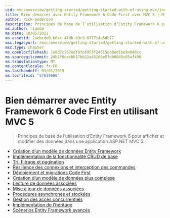 ```yaml
---
uid: mvc/overview/getting-started/getting-started-with-ef-using-mvc/index
title: Bien démarrer avec Entity Framework 6 Code First avec MVC 5 | Microsoft Docs
author: rick-anderson
description: Principes de base de l’utilisation d’Entity Framework 6 pour afficher et modifier des données dans une application ASP.NET MVC 5.
ms.author: riande
ms.date: 10/05/2011
ms.assetid: 2aebcde0-b04c-47db-b9c9-077714a5db77
msc.legacyurl: /mvc/overview/getting-started/getting-started-with-ef-using-mvc
msc.type: chapter
ms.openlocfilehash: 1e8d7c267edf9fe6953f24515eb8ed1be9a040cc
ms.sourcegitcommit: 24b1f6decbb17bb22a45166e5fdb0845c65af498
ms.translationtype: MT
ms.contentlocale: fr-FR
ms.lasthandoff: 03/01/2019
ms.locfileid: "57019686"
---
```

<a name="getting-started-with-entity-framework-6-code-first-using-mvc-5"></a>Bien démarrer avec Entity Framework 6 Code First en utilisant MVC 5
====================
> Principes de base de l’utilisation d’Entity Framework 6 pour afficher et modifier des données dans une application ASP.NET MVC 5.


- [Création d’un modèle de données Entity Framework](creating-an-entity-framework-data-model-for-an-asp-net-mvc-application.md)
- [Implémentation de la fonctionnalité CRUD de base](implementing-basic-crud-functionality-with-the-entity-framework-in-asp-net-mvc-application.md)
- [Tri, filtrage et pagination](sorting-filtering-and-paging-with-the-entity-framework-in-an-asp-net-mvc-application.md)
- [Résilience des connexions et interception des commandes](connection-resiliency-and-command-interception-with-the-entity-framework-in-an-asp-net-mvc-application.md)
- [Déploiement et migrations Code First](migrations-and-deployment-with-the-entity-framework-in-an-asp-net-mvc-application.md)
- [Création d’un modèle de données plus complexe](creating-a-more-complex-data-model-for-an-asp-net-mvc-application.md)
- [Lecture de données associées](reading-related-data-with-the-entity-framework-in-an-asp-net-mvc-application.md)
- [Mise à jour de données associées](updating-related-data-with-the-entity-framework-in-an-asp-net-mvc-application.md)
- [Procédures asynchrones et stockées](async-and-stored-procedures-with-the-entity-framework-in-an-asp-net-mvc-application.md)
- [Gestion des accès concurrentiels](handling-concurrency-with-the-entity-framework-in-an-asp-net-mvc-application.md)
- [Implémentation de l’héritage](implementing-inheritance-with-the-entity-framework-in-an-asp-net-mvc-application.md)
- [Scénarios Entity Framework avancés](advanced-entity-framework-scenarios-for-an-mvc-web-application.md)
